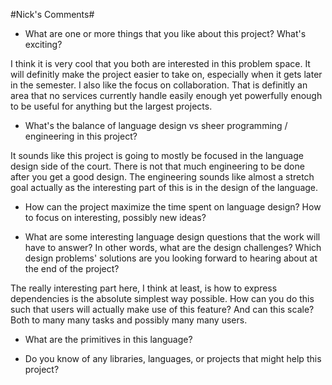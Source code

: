 #Nick's Comments#

* What are one or more things that you like about this project? What's exciting?

I think it is very cool that you both are interested in this problem space. It will definitly make the project easier to take on, especially when it gets later in the semester. I also like the focus on collaboration. That is definitly an area that no services currently handle easily enough yet powerfully enough to be useful for anything but the largest projects.

* What's the balance of language design vs sheer programming / engineering in this project?

It sounds like this project is going to mostly be focused in the language design side of the court. There is not that much engineering to be done after you get a good design. The engineering sounds like almost a stretch goal actually as the interesting part of this is in the design of the language.

* How can the project maximize the time spent on language design? How to focus on interesting, possibly new ideas?



* What are some interesting language design questions that the work will have to answer? In other words, what are the design challenges? Which design problems' solutions are you looking forward to hearing about at the end of the project?
 
The really interesting part here, I think at least, is how to express dependencies is the absolute simplest way possible. How can you do this such that users will actually make use of this feature? And can this scale? Both to many many tasks and possibly many many users. 

* What are the primitives in this language?
 


* Do you know of any libraries, languages, or projects that might help this project?
 

